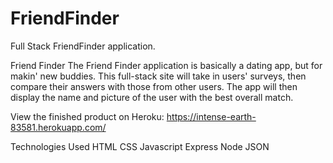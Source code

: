 # FriendFinder
Full Stack FriendFinder application.

Friend Finder
The Friend Finder application is basically a dating app, but for makin' new buddies. This full-stack site will take in users' surveys, then compare their answers with those from other users. The app will then display the name and picture of the user with the best overall match.

View the finished product on Heroku:
https://intense-earth-83581.herokuapp.com/

Technologies Used
HTML
CSS
Javascript
Express
Node
JSON
